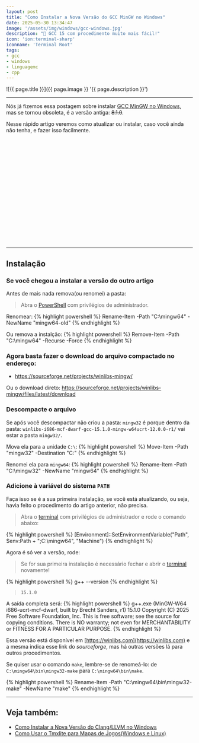 ```yaml
---
layout: post
title: "Como Instalar a Nova Versão do GCC MinGW no Windows"
date: 2025-05-30 13:34:47
image: '/assets/img/windows/gcc-windows.jpg'
description: "🦬 GCC 15 com procedimento muito mais fácil!"
icon: 'ion:terminal-sharp'
iconname: 'Terminal Root'
tags:
- gcc
- windows
- linguagemc
- cpp
---
```


![{{ page.title }}]({{ page.image }} '{{ page.description }}')

---

Nós já fizemos essa postagem sobre instalar [GCC MinGW no Windows](), mas se tornou obsoleta, é a versão antiga: ~~8.1.0~~. 

Nesse rápido artigo veremos como atualizar ou instalar, caso você ainda não tenha, e fazer isso facilmente.


<!-- SQUARE - GAMES ROOT -->
<script async src="//pagead2.googlesyndication.com/pagead/js/adsbygoogle.js"></script>
<ins class="adsbygoogle"
style="display:inline-block;width:336px;height:280px"
data-ad-client="ca-pub-2838251107855362"
data-ad-slot="5351066970"></ins>
<script>
(adsbygoogle = window.adsbygoogle || []).push({});
</script>

---

## Instalação
### Se você chegou a instalar a versão do outro artigo
Antes de mais nada remova(ou renomei) a pasta:
> Abra o [PowerShell](https://terminalroot.com.br/tags#powershell) com privilégios de administrador.

Renomear:
{% highlight powershell %}
Rename-Item -Path "C:\mingw64" -NewName "mingw64-old"
{% endhighlight %}

Ou remova a instalção:
{% highlight powershell %}
Remove-Item -Path "C:\mingw64" -Recurse -Force
{% endhighlight %}

### Agora basta fazer o download do arquivo compactado no endereço:
+ <https://sourceforge.net/projects/winlibs-mingw/>

Ou o download direto:
<https://sourceforge.net/projects/winlibs-mingw/files/latest/download>

### Descompacte o arquivo
Se após você descompactar não criou a pasta: `mingw32` é porque dentro da pasta: `winlibs-i686-mcf-dwarf-gcc-15.1.0-mingw-w64ucrt-12.0.0-r1/` vai estar a pasta `mingw32/`.

Mova ela para a unidade `C:\`:
{% highlight powershell %}
Move-Item -Path "mingw32" -Destination "C:\"
{% endhighlight %}

Renomei ela para `mingw64`:
{% highlight powershell %}
Rename-Item -Path "C:\mingw32" -NewName "mingw64"
{% endhighlight %}

### Adicione à variável do sistema `PATH`
Faça isso se é a sua primeira instalação, se você está atualizando, ou seja, havia feito o procedimento do artigo anterior, não precisa.

> Abra o [terminal](https://terminalroot.com.br/2025/05/personalize-seu-powershell-like-a-pro.html) com privilégios de administrador e rode o comando abaixo:

{% highlight powershell %}
[Environment]::SetEnvironmentVariable("Path", $env:Path + ";C:\mingw64", "Machine")
{% endhighlight %}

Agora é só ver a versão, rode:
> Se for sua primeira instalação é necessário fechar e abrir o [terminal](https://terminalroot.com.br/2025/05/personalize-seu-powershell-like-a-pro.html) novamente!

{% highlight powershell %}
g++ --version
{% endhighlight %}
> `15.1.0`

A saída completa será:
{% highlight powershell %}
g++.exe (MinGW-W64 i686-ucrt-mcf-dwarf, built by Brecht Sanders, r1) 15.1.0
Copyright (C) 2025 Free Software Foundation, Inc.
This is free software; see the source for copying conditions.  There is NO
warranty; not even for MERCHANTABILITY or FITNESS FOR A PARTICULAR PURPOSE.
{% endhighlight %}

Essa versão está disponível em [https://winlibs.com](https://winlibs.com) e a mesma indica esse link do *sourceforge*, mas há outras versões lá para outros procedimentos.

Se quiser usar o comando `make`, lembre-se de renomeá-lo: de `C:\mingw64\bin\mingw32-make` para `C:\mingw64\bin\make`.

{% highlight powershell %}
Rename-Item -Path "C:\mingw64\bin\mingw32-make" -NewName "make"
{% endhighlight %}

---

## Veja também:
+ [Como Instalar a Nova Versão do Clang/LLVM no Windows](https://terminalroot.com.br/2025/05/como-instalar-a-nova-versao-do-clang-llvm-no-windows.html)
+ [Como Usar o Tmxlite para Mapas de Jogos(Windows e Linux)](https://terminalroot.com.br/2025/05/como-usar-o-tmxlite-para-mapas-de-jogos-windows.html)


